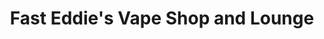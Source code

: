 ---
title: "Fast Eddie's Vape Shop and Lounge"
url: /cocoa/fast-eddies-vape-shop-and-lounge/
shop: E-Zigaretten
---
